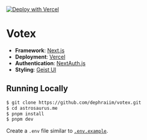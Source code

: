 [![Deploy with Vercel](https://vercel.com/button)](https://vercel.com/new/git/external?repository-url=https%3A%2F%2Fgithub.com%2Fdephraiim%2Fvotex)

# Votex

- **Framework**: [Next.js](https://nextjs.org/)
- **Deployment**: [Vercel](https://vercel.com)
- **Authentication**: [NextAuth.js](https://next-auth.js.org/)
- **Styling**: [Geist UI](https://geist-ui.dev/en-us)

## Running Locally

```bash
$ git clone https://github.com/dephraiim/votex.git
$ cd astrosaurus.me
$ pnpm install
$ pnpm dev
```

Create a `.env` file similar to [`.env.example`](/.env.example).

